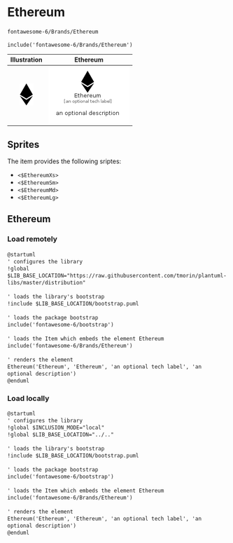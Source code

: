 # Ethereum


```text
fontawesome-6/Brands/Ethereum
```

```text
include('fontawesome-6/Brands/Ethereum')
```



| Illustration | Ethereum |
| :---: | :---: |
| ![illustration for Illustration](../../fontawesome-6/Brands/Ethereum.png) | ![illustration for Ethereum](../../fontawesome-6/Brands/Ethereum.Local.png) |



## Sprites
The item provides the following sriptes:

- `<$EthereumXs>`
- `<$EthereumSm>`
- `<$EthereumMd>`
- `<$EthereumLg>`





## Ethereum

### Load remotely
```plantuml
@startuml
' configures the library
!global $LIB_BASE_LOCATION="https://raw.githubusercontent.com/tmorin/plantuml-libs/master/distribution"

' loads the library's bootstrap
!include $LIB_BASE_LOCATION/bootstrap.puml

' loads the package bootstrap
include('fontawesome-6/bootstrap')

' loads the Item which embeds the element Ethereum
include('fontawesome-6/Brands/Ethereum')

' renders the element
Ethereum('Ethereum', 'Ethereum', 'an optional tech label', 'an optional description')
@enduml
```

### Load locally
```plantuml
@startuml
' configures the library
!global $INCLUSION_MODE="local"
!global $LIB_BASE_LOCATION="../.."

' loads the library's bootstrap
!include $LIB_BASE_LOCATION/bootstrap.puml

' loads the package bootstrap
include('fontawesome-6/bootstrap')

' loads the Item which embeds the element Ethereum
include('fontawesome-6/Brands/Ethereum')

' renders the element
Ethereum('Ethereum', 'Ethereum', 'an optional tech label', 'an optional description')
@enduml
```

